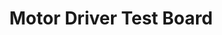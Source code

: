 ---
layout: default
modal-id: 2
img: TestMotorDriver.jpg
alt: image-alt
project-date: Fall 2019
category: PCB Design
title: Motor Driver Test Board
objective: To create a board to test four different DC motor drivers, including some external gate drivers for the rover’s drive system.
details: The board tested the BTS7960, DRV8701, VNHD7012AY, and DRV8873. Each motor driver contains an internal or external H-Bridge to allow for speed control in both directions. Since this driver would be deployed in the drive system, it needed to be able to handle high current loads.
results: Although there were some issues on the board, all drivers were able to be tested with some rework. We also performed thermal testing with the motor stalled on the BTN7960 and DRV8701 to compare how the fully integrated driver fared against the external gate driver. The DRV8701 was then chosen and the final drive board for the rover used the same circuit.
---